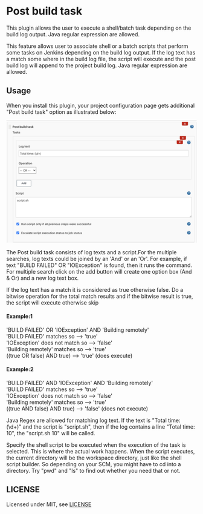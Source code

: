 # Post build task

This plugin allows the user to execute a shell/batch task depending on
the build log output. Java regular expression are allowed.

This feature allows user to associate shell or a batch scripts that
perform some tasks on Jenkins depending on the build log output. If the
log text has a match some where in the build log file, the script will
execute and the post build log will append to the project build log.
Java regular expression are allowed.

## Usage

When you install this plugin, your project configuration page gets
additional "Post build task" option as illustrated below:

![configuration screen](docs/images/postbuild-configuration.png)

The Post build task consists of log texts and a script.For the multiple
searches, log texts could be joined by an 'And' or an 'Or'. For example,
if text "BUILD FAILED" OR "IOException" is found, then it runs the
command. For multiple search click on the add button will create one
option box (And & Or) and a new log text box.

If the log text has a match it is considered as true otherwise false. Do
a bitwise operation for the total match results and if the bitwise
result is true, the script will execute otherwise skip

#### Example:1

'BUILD FAILED' OR 'IOException' AND 'Building remotely'  
'BUILD FAILED' matches so --\> 'true'  
'IOException' does not match so --\> 'false'  
'Building remotely' matches so --\> 'true'  
((true OR false) AND true) --\> 'true' (does execute)

#### Example:2

'BUILD FAILED' AND 'IOException' AND 'Building remotely'  
'BUILD FAILED' matches so --\> 'true'  
'IOException' does not match so --\> 'false'  
'Building remotely' matches so --\> 'true'  
((true AND false) AND true) --\> 'false' (does not execute)

Java Regex are allowed for matching log text. If the text is "Total
time: (\\d+)" and the script is "script.sh", then if the log contains a
line "Total time: 10", the "script.sh 10" will be called.

Specify the shell script to be executed when the execution of the task
is selected. This is where the actual work happens. When the script
executes, the current directory will be the workspace directory, just
like the shell script builder. So depending on your SCM, you might have
to cd into a directory. Try "pwd" and "ls" to find out whether you need
that or not.

## LICENSE

Licensed under MIT, see [LICENSE](LICENSE.md)
